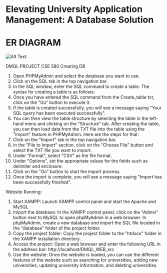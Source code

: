 # Elevating University Application Management: A Database Solution
# ER DIAGRAM

![Alt Text](https://github.com/saikumar28102000/DMQL-PROJECT-CSE-580/raw/main/ER2.png)


DMQL PROJECT CSE 580
Creating DB
1. Open PHPMyAdmin and select the database you want to use.
2. Click on the SQL tab in the top navigation bar.
3. In the SQL window, enter the SQL command to create a table. The syntax for creating a table is as follows:
4. Once you have entered the SQL command from the Create_table txt, click on the "Go" button to execute it.
5. If the table is created successfully, you will see a message saying "Your SQL query has been executed successfully".
6. You can then view the table structure by selecting the table in the left-hand menu and clicking on the "Structure" tab.
After creating the table, you can then load data from the TXT file into the table using the "Import" feature in PHPMyAdmin. Here are the steps for that:
1. Click on the "Import" tab in the top navigation bar.
2. In the "File to Import" section, click on the "Choose File" button and select the TXT file you want to import.
3. Under "Format", select "CSV" as the file format.
4. Under "Options", set the appropriate values for the fields such as delimiter and enclosure.
5. Click on the "Go" button to start the import process.
6. Once the import is complete, you will see a message saying "Import has been successfully finished".


Website Running:
1. Start XAMPP: Launch XAMPP control panel and start the Apache and MySQL.
2. Import the database: In the XAMPP control panel, click on the "Admin" button next to MySQL to open phpMyAdmin in a web browser. In phpMyAdmin, create a new database and import the SQL file located in the "database" folder of the project folder.
3. Copy the project folder: Copy the project folder to the "htdocs" folder in the XAMPP installation directory.
4. Access the project: Open a web browser and enter the following URL in the address bar: http://localhost/DMQL_WEB_src
5. Use the website: Once the website is loaded, you can use the different features of the website such as searching for universities, adding new universities, updating university information, and deleting universities.

